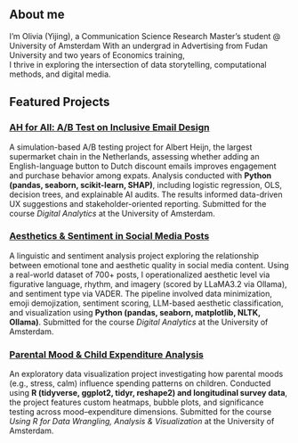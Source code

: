 ## About me

I’m Olivia (Yijing), a Communication Science Research Master’s student @ University of Amsterdam
With an undergrad in Advertising from Fudan University and two years of Economics training,  
I thrive in exploring the intersection of data storytelling, computational methods, and digital media.  

## Featured Projects
### [AH for All: A/B Test on Inclusive Email Design](https://drive.google.com/file/d/1tK2ACZEiPk9baz4nWBW1Iv90gidyRI_m/view?usp=sharing)  
A simulation-based A/B testing project for Albert Heijn, the largest supermarket chain in the Netherlands, assessing whether adding an English-language button to Dutch discount emails improves engagement and purchase behavior among expats. Analysis conducted with **Python (pandas, seaborn, scikit-learn, SHAP)**, including logistic regression, OLS, decision trees, and explainable AI audits. The results informed data-driven UX suggestions and stakeholder-oriented reporting. Submitted for the course *Digital Analytics* at the University of Amsterdam.

 ### [Aesthetics & Sentiment in Social Media Posts](https://drive.google.com/file/d/18p9a1jnp-mF5Rn_5GMD-Z3FPEm3w2TaY/view?usp=sharing)
A linguistic and sentiment analysis project exploring the relationship between emotional tone and aesthetic quality in social media content. Using a real-world dataset of 700+ posts, I operationalized aesthetic level via figurative language, rhythm, and imagery (scored by LLaMA3.2 via Ollama), and sentiment type via VADER. The pipeline involved data minimization, emoji demojization, sentiment scoring, LLM-based aesthetic classification, and visualization using **Python (pandas, seaborn, matplotlib, NLTK, Ollama)**. Submitted for the course *Digital Analytics* at the University of Amsterdam.

### [Parental Mood & Child Expenditure Analysis](https://drive.google.com/file/d/1AjkNU0hDm5sp6Jn5zu7n-ilpKnMsl9Fc/view?usp=sharing)
An exploratory data visualization project investigating how parental moods (e.g., stress, calm) influence spending patterns on children. Conducted using **R (tidyverse, ggplot2, tidyr, reshape2) and longitudinal survey data**, the project features custom heatmaps, bubble plots, and significance testing across mood–expenditure dimensions. Submitted for the course *Using R for Data Wrangling, Analysis & Visualization* at the University of Amsterdam.
